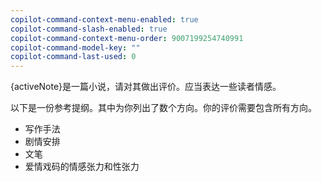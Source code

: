 ```yaml
---
copilot-command-context-menu-enabled: true
copilot-command-slash-enabled: true
copilot-command-context-menu-order: 9007199254740991
copilot-command-model-key: ""
copilot-command-last-used: 0
---
```

{activeNote}是一篇小说，请对其做出评价。应当表达一些读者情感。

以下是一份参考提纲。其中为你列出了数个方向。你的评价需要包含所有方向。

- 写作手法
- 剧情安排
- 文笔
- 爱情戏码的情感张力和性张力

